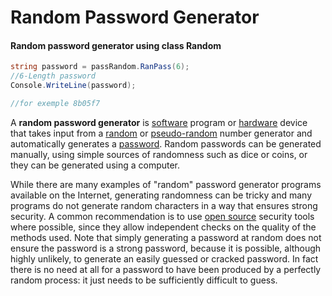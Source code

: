 # Random Password Generator
#### Random password generator using class Random

```csharp
string password = passRandom.RanPass(6);
//6-Length password
Console.WriteLine(password);

//for exemple 8b05f7
```

<p>A <b>random password generator</b> is <a href="/wiki/Computer_software" class="mw-redirect" title="Computer software">software</a> program or <a href="/wiki/Computer_hardware" title="Computer hardware">hardware</a> device that takes input from a <a href="/wiki/Random" class="mw-redirect" title="Random">random</a> or <a href="/wiki/Pseudo-random" class="mw-redirect" title="Pseudo-random">pseudo-random</a> number generator and automatically generates a <a href="/wiki/Password" title="Password">password</a>. Random passwords can be generated manually, using simple sources of randomness such as dice or coins, or they can be generated using a computer.</p>


<p>While there are many examples of "random" password generator programs available on the Internet, generating randomness can be tricky and many programs do not generate random characters in a way that ensures strong security. A common recommendation is to use <a href="/wiki/Open_source" class="mw-redirect" title="Open source">open source</a> security tools where possible, since they allow independent checks on the quality of the methods used. Note that simply generating a password at random does not ensure the password is a strong password, because it is possible, although highly unlikely, to generate an easily guessed or cracked password. In fact there is no need at all for a password to have been produced by a perfectly random process: it just needs to be sufficiently difficult to guess.</p>
